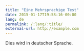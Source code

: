 ```yaml
---
title: "Eine Mehrsprachige Test"
date: 2015-01-17T19:58:16-00:00
lang: de
permalink: /:lang/:title/
external-url: http://example.com
---
```

Dies wird in deutscher Sprache.
